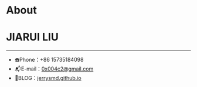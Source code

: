 # About

# JIARUI LIU
---
+ ☎️Phone：+86 15735184098
+ 📬E-mail：0x004c2@gmail.com
+ 📖BLOG：[jerrysmd.github.io](https://jerrysmd.github.io/categories/technology/)


